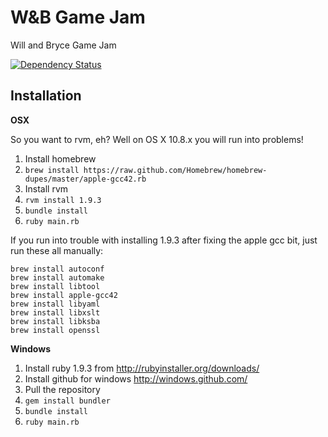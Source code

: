 W&B Game Jam
============

Will and Bryce Game Jam

[![Dependency Status](https://gemnasium.com/willluongo/gamejam.png)](https://gemnasium.com/willluongo/gamejam)

Installation
------------

**OSX**

So you want to rvm, eh? Well on OS X 10.8.x you will run into problems! 

1. Install homebrew
2. `brew install https://raw.github.com/Homebrew/homebrew-dupes/master/apple-gcc42.rb`
3. Install rvm
4. `rvm install 1.9.3`
5. `bundle install`
6. `ruby main.rb`

If you run into trouble with installing 1.9.3 after fixing the apple gcc bit, just run these all manually:

```
brew install autoconf
brew install automake
brew install libtool
brew install apple-gcc42
brew install libyaml
brew install libxslt
brew install libksba
brew install openssl
```


**Windows**

1. Install ruby 1.9.3 from http://rubyinstaller.org/downloads/
2. Install github for windows http://windows.github.com/
3. Pull the repository
4. `gem install bundler`
5. `bundle install`
6. `ruby main.rb`
